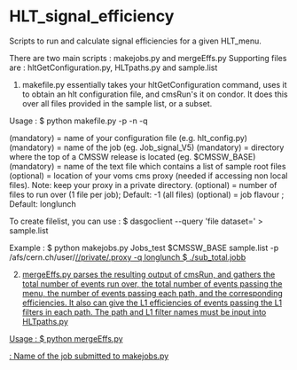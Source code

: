 # HLT_signal_efficiency
Scripts to run and calculate signal efficiencies for a given HLT_menu.

There are two main scripts : makejobs.py and mergeEffs.py
Supporting files are : hltGetConfiguration.py, HLTpaths.py and sample.list

1. makefile.py essentially takes your hltGetConfiguration command, uses it to obtain an hlt configuration file, and cmsRun's it on condor. It does this over all files provided in the sample list, or a subset.

Usage : $ python makefile.py <jobName> <CMSSWrel> <filelist> -p <proxyPath> -n <nFiles> -q <jobFlavour>

 <cfgFileName> (mandatory) = name of your configuration file (e.g. hlt_config.py)
 <jobName> (mandatory)     = name of the job (eg. Job_signal_V5)
 <CMSSWrel> (mandatory)    = directory where the top of a CMSSW release is located (eg. $CMSSW_BASE)
 <filelist> (mandatory)    = name of the text file which contains a list of sample root files
 <proxyPath> (optional)    = location of your voms cms proxy (needed if accessing non local files). Note: keep your proxy in a private directory.
 <nFiles> (optional)       = number of files to run over (1 file per job); Default: -1 (all files)
 <flavour> (optional)      = job flavour ; Default: longlunch
   
To create filelist, you can use :
 $ dasgoclient --query 'file dataset=<name of dataset>' > sample.list
   
Example : 
   $ python makejobs.py Jobs_test $CMSSW_BASE sample.list -p /afs/cern.ch/user/<u>/<user>/private/.proxy -q longlunch
   $ ./sub_total.jobb
   
2. mergeEffs.py parses the resulting output of cmsRun, and gathers the total number of events run over, the total number of events passing the menu, the number of events passing each path, and the corresponding efficiencies. It also can give the L1 efficiencies of events passing the L1 filters in each path. The path and L1 filter names must be input into HLTpaths.py
   
Usage : $ python  mergeEffs.py <jobName>
   
   <jobName> : Name of the job submitted to makejobs.py
